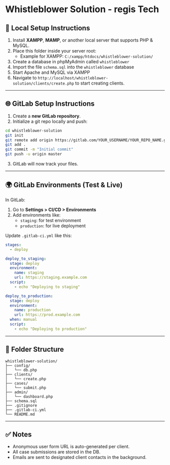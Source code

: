 # Whistleblower Solution - regis Tech

## 🚀 Local Setup Instructions

1. Install **XAMPP**, **MAMP**, or another local server that supports PHP & MySQL.
2. Place this folder inside your server root:
   - Example for XAMPP: `C:/xampp/htdocs/whistleblower-solution/`
3. Create a database in phpMyAdmin called `whistleblower`
4. Import the file `schema.sql` into the `whistleblower` database
5. Start Apache and MySQL via XAMPP
6. Navigate to `http://localhost/whistleblower-solution/clients/create.php` to start creating clients.

---

## 🌐 GitLab Setup Instructions

1. Create a **new GitLab repository**.
2. Initialize a git repo locally and push:

```bash
cd whistleblower-solution
git init
git remote add origin https://gitlab.com/YOUR_USERNAME/YOUR_REPO_NAME.git
git add .
git commit -m "Initial commit"
git push -u origin master
```

3. GitLab will now track your files.

---

## 🌍 GitLab Environments (Test & Live)

In GitLab:

1. Go to **Settings > CI/CD > Environments**
2. Add environments like:
   - `staging`: for test environment
   - `production`: for live deployment

Update `.gitlab-ci.yml` like this:

```yaml
stages:
  - deploy

deploy_to_staging:
  stage: deploy
  environment:
    name: staging
    url: https://staging.example.com
  script:
    - echo "Deploying to staging"

deploy_to_production:
  stage: deploy
  environment:
    name: production
    url: https://prod.example.com
  when: manual
  script:
    - echo "Deploying to production"
```

---

## 📁 Folder Structure

```
whistleblower-solution/
├── config/
│   └── db.php
├── clients/
│   └── create.php
├── cases/
│   └── submit.php
├── admin/
│   └── dashboard.php
├── schema.sql
├── .gitignore
├── .gitlab-ci.yml
└── README.md
```

---

## ✅ Notes
- Anonymous user form URL is auto-generated per client.
- All case submissions are stored in the DB.
- Emails are sent to designated client contacts in the background.
